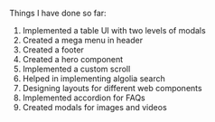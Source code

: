 Things I have done so far:

1. Implemented a table UI with two levels of modals
2. Created a mega menu in header
3. Created a footer
4. Created a hero component
5. Implemented a custom scroll
6. Helped in implementing algolia search
7. Designing layouts for different web components
8. Implemented accordion for FAQs
9. Created modals for images and videos
